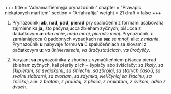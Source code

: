 +++
title = "Adnamarfiemnyja prynazoŭniki"
chapter = "Pravapic niekatorych marfiem"
section = "Arfahrafija"
weight = 21
draft = false
+++

1. Prynazoŭniki __ab__, __nad__, __pad__, __pierad__ pry spalučeńni z formami asabovaha zajmieńnika __ja__, što pačynajucca źbieham zyčnych, pišucca z dadatkovym __a__: _aba mnie_, _nada mnoj_, _pierada mnoj_. Prynazoŭnik __z__ zamianiajecca ŭ padobnych vypadkach na __sa__: _sa mnoj_; alie: _z mianie_. Prynazoŭnik __u__ nabyvaje formu __va__ ŭ spalučeńniach sa slovami z pačatkovym __u__: _va ŭniviersitecie_, _va ŭračystaściach_, _va ŭročyščy_.

2. Varyjant __sa__ prynazoŭnika __z__ zhodna z vymaŭlieńniem pišacca pierad źbieham zyčnych, kali pieršy z ich – šypiačy abo śviściačy: _sa školy_, _sa škipieram_, _sa svajakami_, _sa śmiechu_, _sa zbrojaj_, _sa starych časoŭ_, _sa svaimi siabrami_, _sa zvonam_, _sa zdymka_, _vieličynioj sa šracinu_, _sa źničkaj_; alie: _z bratam_, _z praŭdaj_, _z pliača_, _z hrukatam_, _z ćvikom_, _adno z dvuch_.